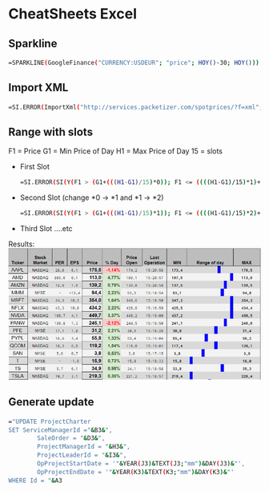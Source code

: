 # CheatSheets Excel

## Sparkline
```bash
=SPARKLINE(GoogleFinance("CURRENCY:USDEUR"; "price"; HOY()-30; HOY()))
```

## Import XML
```bash
=SI.ERROR(ImportXml("http://services.packetizer.com/spotprices/?f=xml";"/SpotPrices/gold");"~")
```

## Range with slots
F1 = Price
G1 = Min Price of Day
H1 = Max Price of Day
15 = slots

* First Slot
     ```bash
     =SI.ERROR(SI(Y(F1 > (G1+(((H1-G1)/15)*0)); F1 <= ((((H1-G1)/15)*1)+G1) ); "X";"");"")
     ```

* Second Slot (change *0 -> *1 and *1 -> *2)
     ```bash
     =SI.ERROR(SI(Y(F1 > (G1+(((H1-G1)/15)*1)); F1 <= ((((H1-G1)/15)*2)+L13) ); "X";"");"")
     ```
* Third Slot ....etc

Results:
![img_DashboardGoogleFinanceRangeDayPrice](https://github.com/SpaikSaucus/cheatsheets/blob/main/Office/Excel/DashboardGoogleFinanceRangeDayPrice.png?raw=true)

## Generate update
```bash
="UPDATE ProjectCharter
SET ServiceManagerId ="&B3&",
        SaleOrder = "&D3&",
        ProjectManagerId = "&H3&",
        ProjectLeaderId = "&I3&",
        OpProjectStartDate = '"&YEAR(J3)&TEXT(J3;"mm")&DAY(J3)&"',
        OpProjectEndDate = '"&YEAR(K3)&TEXT(K3;"mm")&DAY(K3)&"'
WHERE Id = "&A3
```